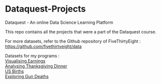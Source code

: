 # Dataquest-Projects
Dataquest - An online Data Science Learning Platform

This repo contains all the projects that were a part of the Dataquest course.

For more datasets, refer to the Github repository of FiveThirtyEight :
https://github.com/fivethirtyeight/data 


Datasets for my programs : 
<br>
<a href="https://github.com/fivethirtyeight/data/blob/master/college-majors/recent-grads.csv"/>Visualising Earnings<br>
<a href="https://github.com/fivethirtyeight/data/blob/master/thanksgiving-2015/thanksgiving-2015-poll-data.csv"/>Analysing Thanksgiving Dinner<br>
<a href="https://github.com/fivethirtyeight/data/blob/master/births/US_births_1994-2003_CDC_NCHS.csv"/>US Births<br>
<a href="https://raw.githubusercontent.com/fivethirtyeight/guns-data/master/full_data.csv">Exploring Gun Deaths</a>
